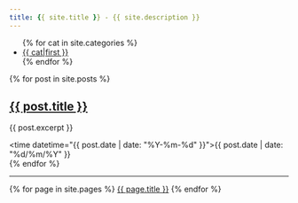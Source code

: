 ```yaml
---
title: {{ site.title }} - {{ site.description }}
---
```


<ul>
{% for cat in site.categories %}
    <li><a href="{{ cat.url }}">{{ cat|first }}</a></li>
{% endfor %}
</ul>

{% for post in site.posts %}
    <article>
        <h2><a href="{{ post.url }}">{{ post.title }}</a></h2>
        <p>{{ post.excerpt }}</p> 
        <time datetime="{{ post.date | date: "%Y-%m-%d" }}">{{ post.date | date: "%d/%m/%Y" }}</time>
    </article>
{% endfor %}

---

{% for page in site.pages %}
    <a href="{{ page.url }}">{{ page.title }}</a>
{% endfor %}


